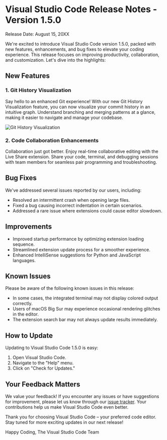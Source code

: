 # Visual Studio Code Release Notes - Version 1.5.0

Release Date: August 15, 20XX

We're excited to introduce Visual Studio Code version 1.5.0, packed with new features, enhancements, and bug fixes to elevate your coding experience. This release focuses on improving productivity, collaboration, and customization. Let's dive into the highlights:

## New Features

### 1. Git History Visualization

Say hello to an enhanced Git experience! With our new Git History Visualization feature, you can now visualize your commit history in an intuitive graph. Understand branching and merging patterns at a glance, making it easier to navigate and manage your codebase.

![Git History Visualization](git_history.png)

### 2. Code Collaboration Enhancements

Collaboration just got better. Enjoy real-time collaborative editing with the Live Share extension. Share your code, terminal, and debugging sessions with team members for seamless pair programming and troubleshooting.

## Bug Fixes

We've addressed several issues reported by our users, including:

- Resolved an intermittent crash when opening large files.
- Fixed a bug causing incorrect indentation in certain scenarios.
- Addressed a rare issue where extensions could cause editor slowdown.

## Improvements

- Improved startup performance by optimizing extension loading sequence.
- Streamlined extension update process for a smoother experience.
- Enhanced IntelliSense suggestions for Python and JavaScript languages.

## Known Issues

Please be aware of the following known issues in this release:

- In some cases, the integrated terminal may not display colored output correctly.
- Users of macOS Big Sur may experience occasional rendering glitches in the editor.
- The extension search bar may not always update results immediately.

## How to Update

Updating to Visual Studio Code 1.5.0 is easy:
1. Open Visual Studio Code.
2. Navigate to the "Help" menu.
3. Click on "Check for Updates."

## Your Feedback Matters

We value your feedback! If you encounter any issues or have suggestions for improvement, please let us know through our [issue tracker](https://github.com/Microsoft/vscode/issues). Your contributions help us make Visual Studio Code even better.

Thank you for choosing Visual Studio Code – your preferred code editor. Stay tuned for more exciting updates in our next release!

Happy Coding,
The Visual Studio Code Team
